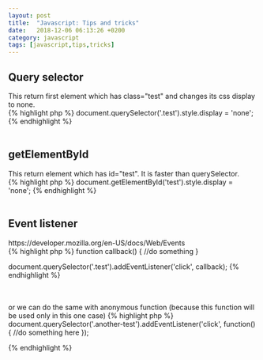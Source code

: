 ```yaml
---
layout: post
title:  "Javascript: Tips and tricks"
date:   2018-12-06 06:13:26 +0200
category: javascript
tags: [javascript,tips,tricks]
---
```


<h2>Query selector</h2>
This return first element which has class="test" and changes its css display to none.

<br />
{% highlight php %}
document.querySelector('.test').style.display = 'none';
{% endhighlight %}
<br /><br />



<h2>getElementById</h2>
This return element which has id="test". It is faster than querySelector.

<br />
{% highlight php %}
document.getElementById('test').style.display = 'none';
{% endhighlight %}
<br /><br />



<h2>Event listener</h2>
https://developer.mozilla.org/en-US/docs/Web/Events
<br />
{% highlight php %}
function callback() {
	//do something	
}

document.querySelector('.test').addEventListener('click', callback);
{% endhighlight %}

<br /><br />
or we can do the same with anonymous function (because this function will be used only in this one case)
{% highlight php %}
document.querySelector('.another-test').addEventListener('click', function() { 
   //do something here
});

{% endhighlight %}
<br /><br />